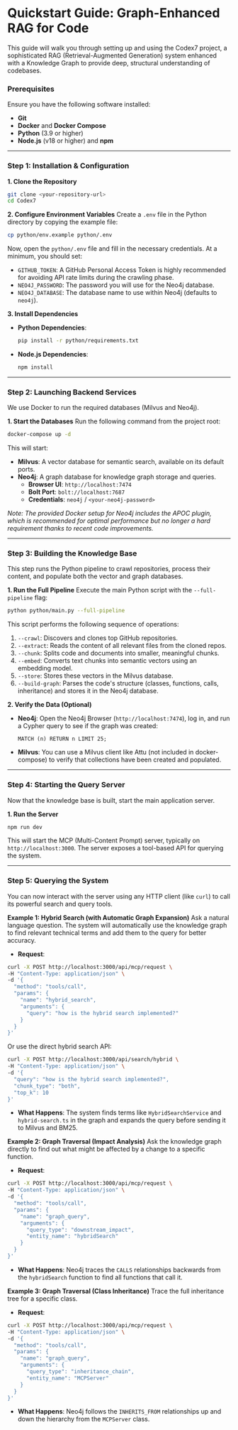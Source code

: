 # Quickstart Guide: Graph-Enhanced RAG for Code

This guide will walk you through setting up and using the Codex7 project, a sophisticated RAG (Retrieval-Augmented Generation) system enhanced with a Knowledge Graph to provide deep, structural understanding of codebases.

### Prerequisites

Ensure you have the following software installed:
- **Git**
- **Docker** and **Docker Compose**
- **Python** (3.9 or higher)
- **Node.js** (v18 or higher) and **npm**

---

### Step 1: Installation & Configuration

**1. Clone the Repository**
```bash
git clone <your-repository-url>
cd Codex7
```

**2. Configure Environment Variables**
Create a `.env` file in the Python directory by copying the example file:
```bash
cp python/env.example python/.env
```
Now, open the `python/.env` file and fill in the necessary credentials. At a minimum, you should set:
- `GITHUB_TOKEN`: A GitHub Personal Access Token is highly recommended for avoiding API rate limits during the crawling phase.
- `NEO4J_PASSWORD`: The password you will use for the Neo4j database.
- `NEO4J_DATABASE`: The database name to use within Neo4j (defaults to `neo4j`).

**3. Install Dependencies**
- **Python Dependencies**:
  ```bash
  pip install -r python/requirements.txt
  ```
- **Node.js Dependencies**:
  ```bash
  npm install
  ```

---

### Step 2: Launching Backend Services

We use Docker to run the required databases (Milvus and Neo4j).

**1. Start the Databases**
Run the following command from the project root:
```bash
docker-compose up -d
```
This will start:
- **Milvus**: A vector database for semantic search, available on its default ports.
- **Neo4j**: A graph database for knowledge graph storage and queries.
  - **Browser UI**: `http://localhost:7474`
  - **Bolt Port**: `bolt://localhost:7687`
  - **Credentials**: `neo4j` / `<your-neo4j-password>`

*Note: The provided Docker setup for Neo4j includes the APOC plugin, which is recommended for optimal performance but no longer a hard requirement thanks to recent code improvements.*

---

### Step 3: Building the Knowledge Base

This step runs the Python pipeline to crawl repositories, process their content, and populate both the vector and graph databases.

**1. Run the Full Pipeline**
Execute the main Python script with the `--full-pipeline` flag:
```bash
python python/main.py --full-pipeline
```
This script performs the following sequence of operations:
1.  `--crawl`: Discovers and clones top GitHub repositories.
2.  `--extract`: Reads the content of all relevant files from the cloned repos.
3.  `--chunk`: Splits code and documents into smaller, meaningful chunks.
4.  `--embed`: Converts text chunks into semantic vectors using an embedding model.
5.  `--store`: Stores these vectors in the Milvus database.
6.  `--build-graph`: Parses the code's structure (classes, functions, calls, inheritance) and stores it in the Neo4j database.

**2. Verify the Data (Optional)**
- **Neo4j**: Open the Neo4j Browser (`http://localhost:7474`), log in, and run a Cypher query to see if the graph was created:
  ```cypher
  MATCH (n) RETURN n LIMIT 25;
  ```
- **Milvus**: You can use a Milvus client like Attu (not included in docker-compose) to verify that collections have been created and populated.

---

### Step 4: Starting the Query Server

Now that the knowledge base is built, start the main application server.

**1. Run the Server**
```bash
npm run dev
```
This will start the MCP (Multi-Content Prompt) server, typically on `http://localhost:3000`. The server exposes a tool-based API for querying the system.

---

### Step 5: Querying the System

You can now interact with the server using any HTTP client (like `curl`) to call its powerful search and query tools.

**Example 1: Hybrid Search (with Automatic Graph Expansion)**
Ask a natural language question. The system will automatically use the knowledge graph to find relevant technical terms and add them to the query for better accuracy.

- **Request**:
```bash
curl -X POST http://localhost:3000/api/mcp/request \
-H "Content-Type: application/json" \
-d '{
  "method": "tools/call",
  "params": {
    "name": "hybrid_search",
    "arguments": {
      "query": "how is the hybrid search implemented?"
    }
  }
}'
```

Or use the direct hybrid search API:
```bash
curl -X POST http://localhost:3000/api/search/hybrid \
-H "Content-Type: application/json" \
-d '{
  "query": "how is the hybrid search implemented?",
  "chunk_type": "both",
  "top_k": 10
}'
```
- **What Happens**: The system finds terms like `HybridSearchService` and `hybrid-search.ts` in the graph and expands the query before sending it to Milvus and BM25.

**Example 2: Graph Traversal (Impact Analysis)**
Ask the knowledge graph directly to find out what might be affected by a change to a specific function.

- **Request**:
```bash
curl -X POST http://localhost:3000/api/mcp/request \
-H "Content-Type: application/json" \
-d '{
  "method": "tools/call",
  "params": {
    "name": "graph_query",
    "arguments": {
      "query_type": "downstream_impact",
      "entity_name": "hybridSearch"
    }
  }
}'
```
- **What Happens**: Neo4j traces the `CALLS` relationships backwards from the `hybridSearch` function to find all functions that call it.

**Example 3: Graph Traversal (Class Inheritance)**
Trace the full inheritance tree for a specific class.

- **Request**:
```bash
curl -X POST http://localhost:3000/api/mcp/request \
-H "Content-Type: application/json" \
-d '{
  "method": "tools/call",
  "params": {
    "name": "graph_query",
    "arguments": {
      "query_type": "inheritance_chain",
      "entity_name": "MCPServer"
    }
  }
}'
```
- **What Happens**: Neo4j follows the `INHERITS_FROM` relationships up and down the hierarchy from the `MCPServer` class.

```